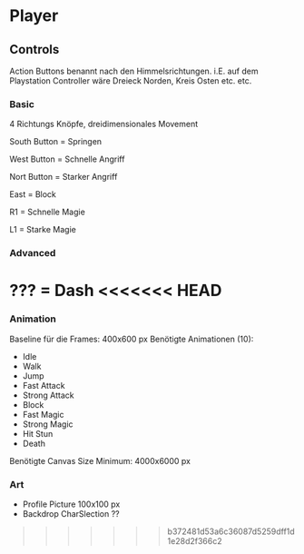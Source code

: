 # Player

## Controls
Action Buttons benannt nach den Himmelsrichtungen. i.E. auf dem Playstation Controller wäre Dreieck Norden, Kreis Osten etc. etc.
### Basic
4 Richtungs Knöpfe, dreidimensionales Movement

South Button = Springen

West Button = Schnelle Angriff

Nort Button = Starker Angriff

East = Block

R1 = Schnelle Magie

L1 = Starke Magie

### Advanced 
??? = Dash
<<<<<<< HEAD
=======

### Animation
Baseline für die Frames: 400x600 px
Benötigte Animationen (10):
* Idle
* Walk
* Jump
* Fast Attack
* Strong Attack
* Block
* Fast Magic
* Strong Magic
* Hit Stun
* Death

Benötigte Canvas Size Minimum: 4000x6000 px

### Art
* Profile Picture 100x100 px
* Backdrop CharSlection ??
>>>>>>> b372481d53a6c36087d5259dff1d1e28d2f366c2

